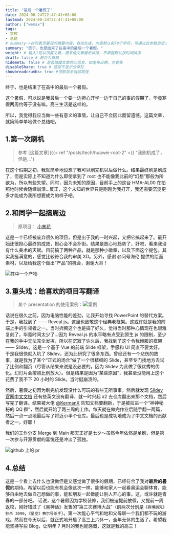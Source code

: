 ```yaml
---
title: "最后一个暑假了"
date: 2024-08-24T22:47:41+08:00
lastmod: 2024-08-24T22:47:41+08:00
author: ["wemsx"]
tags:
- 学校
- 总结
# summary->在列表页展现的摘要内容，自动生成，内容默认前70个字符，可通过此参数自定义，一般无需专门设置
summary: "终于，也是结束了在高中的最后一个暑假。"
weight: # 输入1可以顶置文章，用来给文章展示排序，不填就默认按时间排序
draft: false # 是否为草稿
hidemeta: false # 是否隐藏文章的元信息，如发布日期、作者等
disableShare: true # 底部不显示分享栏
showbreadcrumbs: true #顶部显示当前路径
---
```


终于，也是结束了在高中的最后一个暑假。

<!--\more--> 

这个暑假，可以说是我最后一个要一边担心开学一边干自己的事的假期了，毕竟寒假两周约等于没有嘛。高三生活是这样的。

所以，我觉得我应当做一些有意义的事情，让自己不会因此而留遗憾。这篇文章，就简简单单地做个总结吧。

## 1.第一次刷机 

> 参考 [这篇文章]({{< ref "/posts/tech/huawei-root-2" >}} "我刷机成了，但是...")

在这个假期之初，我就简单地设想了我可以刷完机以后做什么。结果最终刷是刷成了，但是实际上不知道为什么即使拿到了 root 也不能像我此前的“幻想”那般为所欲为，所以有些失望。同时，因为未知的原因，目前手上的这台 HMA-AL00 在拍照地时候会随缘崩溃...反正，这个未知的世界只是刚刚为我打开，我还需要沉淀更多才能成为我所想要成为的样子吧。

## 2.和同学一起搞周边

> 原项目： [小末花](https://xm.wemsx.cn)

这是一个已经被废弃很久的项目，但是出于我的一时兴起，又把它搞起来了。最开始还很担心最终的成效，担心会不会扑街。结果是放心地趋势了，好吧，看来我没有什么美术的天赋。目前搞了两种产品，就是那种小徽章，以及下面这个提包。其实我挺满意的，感觉比较符合我的审美 XD。另外，感谢 @问号海伦 提供的绘画素材，以及给我这个做出“产品”的机会，谢谢大哥！

![其中一个产物](https://s2.loli.net/2024/08/24/INP3C4MHzfWrKDY.jpg)

## 3.重头戏：给喜欢的项目写翻译

> 某个 presentation 的使用案例：![案例](https://s2.loli.net/2024/08/24/KZVCYqaouxkJPBz.png)

话说在很久之前，因为电脑性能的差劲，让我开始寻找 PowerPoint 的替代方案。于是，我找到了 —— Reveal.js。这里也致敬这个经典老框架。这或许就是我的前端上手的引领者之一。当时折腾这个也是搞了好久，觉得当时那种心情现在也很难复刻了，毕竟时间太少了...因为 Reveal.js 的水平略有点受到原生 js 的限制，至少在我的手中无法完全发挥，所以在沉寂了许久后，我找到了这个令我倾服的框架 —— Slidev。这是一个基于 Vue 的前端 Slide 框架，手感和 UI 简直不要太好。于是我很快就入坑了 Slidev，还为此研究了很多东西。曾经还有一个悲伤的故事，就是我为了某个“正式的场合”做了一个很精细的 Slide，甚至专门找地方去试了比例和翻页（尽管从结果来说是没必要的，因为 Slidev 为此做了很优秀的优化。幻灯片会按照比例放大）。但是结果是因为“某些原因”，我甚至没能用上这个花费了我不下 20 小时的 Slide。当时挺崩溃的。

然后，暑假之初因为刷完机发现没什么可玩的有些无所事事，然后就发现 [Slidev 官网中文文档](https://cn.sli.dev) 还有些英文没有翻译，就一时兴起 x2 去仓库翻出来那个文档，然后写完了翻译。结果被大佬 [@KermanX](https://github.com/KermanX) 告知文档要翻新，于是被拉进一个“神神秘秘的 QQ 群”，然后就开始了两三周的工作。每天就在做完作业后随手翻一两篇，然后一点一点地最后写了将近小半个仓库。最后也是成功地成为了中文文档的贡献者之一，好耶！

我们的工作分支 Merge 到 Main 那天正好是七夕～虽然今年依然是单刷，但是第一次参与开源贡献的喜悦还是冲淡了孤独。

![github 上的 pr](https://s2.loli.net/2024/08/24/7v5jELiRnoCg9SX.png)

## 4.总结
这是一个看上去什么也没做但是又感觉做了很多的假期，已经符合了我对**最后的暑假**的期待。希望以后也能有机会像这次一样，能够和家人一起看奥运会聊体育，能够自由地去做自己想做的事，能和朋友一起做能让别人开心的事。这，或许就是青春的一部分吧。
话说，这个暑假因为学校装修，我们被迫提前放假，又提前一周返校，刚好错过了《黑神话》发售的“第三次赛博大战”（前两次分别是`《赛博朋克》秒杀 3090`，`《星空》赛尔号杀手`）。第一次能心平气和地和父母聊一个我们都不玩的游戏。然而在今天以后，就正式地开启了高三上六休一，全年无休的生活了。希望我能坚持写些 Blog，让明年 7 月时的我也能感慨，这就是我的高三！